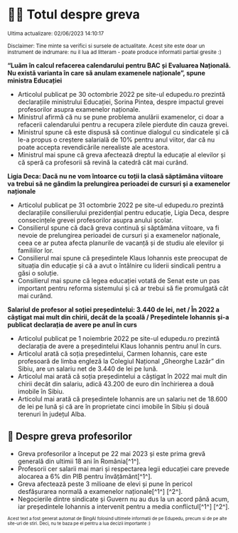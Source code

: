 # 👩‍🏫 Totul despre greva
<sub>Ultima actualizare: 02/06/2023 14:10:17</sub>

<sub>Disclaimer: Tine minte sa verifici si sursele de actualitate. Acest site este doar un instrument de indrumare: nu il lua ad litteram - poate produce informatii partial gresite :)</sub>

**“Luăm în calcul refacerea calendarului pentru BAC și Evaluarea Națională. Nu există varianta în care să anulam examenele naționale”, spune ministra Educației**
- Articolul publicat pe 30 octombrie 2022 pe site-ul edupedu.ro prezintă declarațiile ministrului Educației, Sorina Pintea, despre impactul grevei profesorilor asupra examenelor naționale.
- Ministrul afirmă că nu se pune problema anulării examenelor, ci doar a refacerii calendarului pentru a recupera zilele pierdute din cauza grevei.
- Ministrul spune că este dispusă să continue dialogul cu sindicatele și că le-a propus o creștere salarială de 10% pentru anul viitor, dar că nu poate accepta revendicările nerealiste ale acestora.
- Ministrul mai spune că greva afectează dreptul la educație al elevilor și că speră ca profesorii să revină la catedră cât mai curând.

**Ligia Deca: Dacă nu ne vom întoarce cu toții la clasă săptămâna viitoare va trebui să ne gândim la prelungirea perioadei de cursuri și a examenelor naționale**
- Articolul publicat pe 31 octombrie 2022 pe site-ul edupedu.ro prezintă declarațiile consilierului prezidențial pentru educație, Ligia Deca, despre consecințele grevei profesorilor asupra anului școlar.
- Consilierul spune că dacă greva continuă și săptămâna viitoare, va fi nevoie de prelungirea perioadei de cursuri și a examenelor naționale, ceea ce ar putea afecta planurile de vacanță și de studiu ale elevilor și familiilor lor.
- Consilierul mai spune că președintele Klaus Iohannis este preocupat de situația din educație și că a avut o întâlnire cu liderii sindicali pentru a găsi o soluție.
- Consilierul mai spune că legea educației votată de Senat este un pas important pentru reforma sistemului și că ar trebui să fie promulgată cât mai curând.

**Salariul de profesor al soției președintelui: 3.440 de lei, net / În 2022 a câștigat mai mult din chirii, decât de la școală / Președintele Iohannis și-a publicat declarația de avere pe anul în curs**
- Articolul publicat pe 1 noiembrie 2022 pe site-ul edupedu.ro prezintă declarația de avere a președintelui Klaus Iohannis pentru anul în curs.
- Articolul arată că soția președintelui, Carmen Iohannis, care este profesoară de limba engleză la Colegiul Național „Gheorghe Lazăr” din Sibiu, are un salariu net de 3.440 de lei pe lună.
- Articolul mai arată că soția președintelui a câștigat în 2022 mai mult din chirii decât din salariu, adică 43.200 de euro din închirierea a două imobile în Sibiu.
- Articolul mai arată că președintele Iohannis are un salariu net de 18.600 de lei pe lună și că are în proprietate cinci imobile în Sibiu și două terenuri în județul Alba.

## 🏫 Despre greva profesorilor
- Greva profesorilor a început pe 22 mai 2023 și este prima grevă generală din ultimii 18 ani în România[^1^].
- Profesorii cer salarii mai mari și respectarea legii educației care prevede alocarea a 6% din PIB pentru învățământ[^1^].
- Greva afectează peste 3 milioane de elevi și pune în pericol desfășurarea normală a examenelor naționale[^1^] [^2^].
- Negocierile dintre sindicate și Guvern nu au dus la un acord până acum, iar președintele Iohannis a intervenit pentru a media conflictul[^1^] [^2^].


<sub><sub>Acest text a fost generat automat de BingAI folosind ultimele informatii de pe Edupedu, precum si de pe alte site-uri de stiri. Deci, nu te baza pe el pentru a lua decizii importante :)</sub></sub>